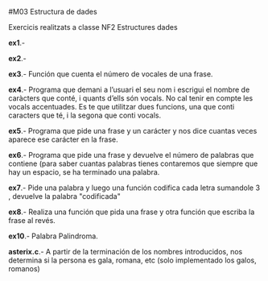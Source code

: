 #M03 Estructura de dades

   Exercicis realitzats a classe NF2 Estructures dades
   
   **ex1**.- 
   
   **ex2**.- 
   
   **ex3**.- Función que cuenta el número de vocales de una frase.
   
   **ex4**.- Programa que demani a l’usuari el seu nom i escrigui el nombre de caràcters que conté, i quants d’ells són vocals. 
 No cal tenir en compte les vocals accentuades. Es te que utilitzar dues funcions, una que conti caracters que té, i la segona que conti vocals.

   **ex5**.- Programa que pide una frase y un carácter y nos dice cuantas veces aparece ese carácter en la frase.
   
   **ex6**.- Programa que pide una frase y devuelve el número de palabras que contiene (para saber cuantas palabras tienes contaremos que siempre que hay un espacio, se ha terminado una palabra.
   
   **ex7**.- Pide una palabra y luego una función codifica cada letra sumandole 3 , devuelve la palabra "codificada"
   
   **ex8**.- Realiza una función que pida una frase y otra función que escriba la frase al revés.
   
   **ex10**.- Palabra Palindroma.
   
   **asterix.c**.- A partir de la terminación de los nombres introducidos, nos determina si la persona es gala, romana, etc (solo implementado los galos, romanos)
